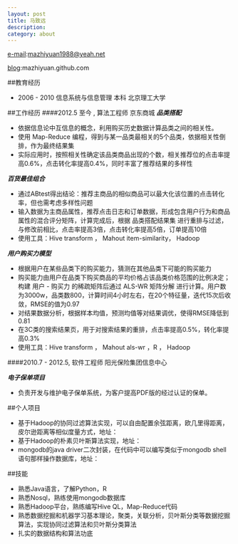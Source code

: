 ```yaml
---
layout: post
title: 马致远
description: 
category: about
---
```


[e-mail][mmail]:mazhiyuan1988@yeah.net

[blog][mblog]:mazhiyuan.github.com


##教育经历
- 2006 - 2010 信息系统与信息管理 本科 北京理工大学

##工作经历
####2012.5 至今 , 算法工程师 京东商城
***品类搭配***

- 依据信息论中互信息的概念，利用购买历史数据计算品类之间的相关性。
- 使用 Map-Reduce 编程，得到与某一品类最相关的5个品类，依据相关性倒排，作为最终结果集
- 实际应用时，按照相关性确定该品类商品出现的个数，相关推荐位的点击率提高0.6%，点击转化率提高0.4%，同时丰富了推荐结果的多样性

***百货最佳组合***

- 通过ABtest得出结论：推荐主商品的相似商品可以最大化该位置的点击转化率，但也需考虑多样性问题
- 输入数据为主商品属性，推荐点击日志和订单数据，形成包含用户行为和商品属性的混合评分矩阵，计算完成后，根据 品类搭配结果集 进行重排与过滤，与修改前相比，点击率提高3倍，点击转化率提高5倍，订单提高10倍
- 使用工具：Hive transform ， Mahout item-similarity， Hadoop


***用户购买力模型***

- 根据用户在某些品类下的购买能力，猜测在其他品类下可能的购买能力
- 购买能力由用户在品类下购买商品的平均价格占该品类价格范围的比例决定；构建 用户 - 购买力 的稀疏矩阵后通过 ALS-WR 矩阵分解 进行计算。用户数为3000w，品类数800，计算时间4小时左右，在20个特征量，迭代15次后收敛，RMSE的值为0.97
- 对结果数据分析，根据样本均值，预测均值等对结果调优，使得RMSE降低到0.81
- 在3C类的搜索结果页，用于对搜索结果的重排，点击率提高0.5%，转化率提高0.3%
- 使用工具：Hive transform ， Mahout als-wr ，R ， Hadoop


####2010.7 - 2012.5, 软件工程师 阳光保险集团信息中心

***电子保单项目***

- 负责开发与维护电子保单系统，为客户提高PDF版的经过认证的保单。

##个人项目

- 基于Hadoop的协同过滤算法实现，可以自由配置余弦距离，欧几里得距离，皮尔逊距离等相似度量方式，地址：
- 基于Hadoop的朴素贝叶斯算法实现，地址：
- mongodb的java driver二次封装，在代码中可以编写类似于mongodb shell语句那样操作数据库，地址：

##技能
- 熟悉Java语言，了解Python，R
- 熟悉Nosql，熟练使用mongodb数据库
- 熟悉Hadoop平台，熟练编写Hive QL，Map-Reduce代码
- 熟悉数据挖掘和机器学习基本理论，聚类，关联分析，贝叶斯分类等数据挖掘算法，实现协同过滤算法和贝叶斯分类算法
- 扎实的数据结构和算法功底

[mmail]: mailto:mazhiyuan1988@yeah.net "my e-mail"
[mblog]: http://mazhiyuan.github.com  "my blog" 

